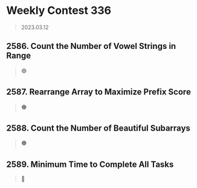 # Weekly Contest 336
> 2023.03.12

## 2586. Count the Number of Vowel Strings in Range
> :green_circle:


## 2587. Rearrange Array to Maximize Prefix Score
> :orange_circle:


## 2588. Count the Number of Beautiful Subarrays
> :orange_circle:


## 2589. Minimum Time to Complete All Tasks
> :red_circle: